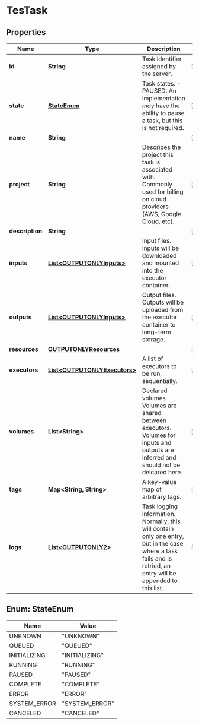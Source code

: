 
# TesTask

## Properties
Name | Type | Description | Notes
------------ | ------------- | ------------- | -------------
**id** | **String** | Task identifier assigned by the server. |  [optional]
**state** | [**StateEnum**](#StateEnum) | Task states.   - PAUSED: An implementation *may* have the ability to pause a task, but this is not required. |  [optional]
**name** | **String** |  |  [optional]
**project** | **String** | Describes the project this task is associated with. Commonly used for billing on cloud providers (AWS, Google Cloud, etc). |  [optional]
**description** | **String** |  |  [optional]
**inputs** | [**List&lt;OUTPUTONLYInputs&gt;**](OUTPUTONLYInputs.md) | Input files. Inputs will be downloaded and mounted into the executor container. |  [optional]
**outputs** | [**List&lt;OUTPUTONLYInputs&gt;**](OUTPUTONLYInputs.md) | Output files. Outputs will be uploaded from the executor container to long-term storage. |  [optional]
**resources** | [**OUTPUTONLYResources**](OUTPUTONLYResources.md) |  |  [optional]
**executors** | [**List&lt;OUTPUTONLYExecutors&gt;**](OUTPUTONLYExecutors.md) | A list of executors to be run, sequentially. |  [optional]
**volumes** | **List&lt;String&gt;** | Declared volumes. Volumes are shared between executors. Volumes for inputs and outputs are  inferred and should not be delcared here. |  [optional]
**tags** | **Map&lt;String, String&gt;** | A key-value map of arbitrary tags. |  [optional]
**logs** | [**List&lt;OUTPUTONLY2&gt;**](OUTPUTONLY2.md) | Task logging information. Normally, this will contain only one entry, but in the case where a task fails and is retried, an entry will be appended to this list. |  [optional]


<a name="StateEnum"></a>
## Enum: StateEnum
Name | Value
---- | -----
UNKNOWN | &quot;UNKNOWN&quot;
QUEUED | &quot;QUEUED&quot;
INITIALIZING | &quot;INITIALIZING&quot;
RUNNING | &quot;RUNNING&quot;
PAUSED | &quot;PAUSED&quot;
COMPLETE | &quot;COMPLETE&quot;
ERROR | &quot;ERROR&quot;
SYSTEM_ERROR | &quot;SYSTEM_ERROR&quot;
CANCELED | &quot;CANCELED&quot;



